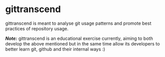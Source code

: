 # gittranscend
gittranscend is meant to analyse git usage patterns and promote best practices of repository usage.

__*Note:*__ gittranscend is an educational exercise currently, aiming to both develop the above mentioned but in the same time allow its developers to better learn git, github and their internal ways :)
